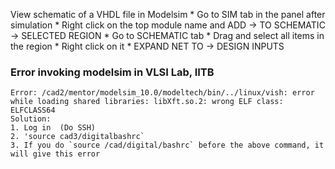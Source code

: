 View schematic of a VHDL file in Modelsim
    * Go to SIM tab in the panel after simulation
    * Right click on the top module name and ADD -> TO SCHEMATIC -> SELECTED REGION
    * Go to SCHEMATIC tab
        * Drag and select all items in the region
        * Right click on it
        * EXPAND NET TO -> DESIGN INPUTS        

### Error invoking modelsim in VLSI Lab, IITB
    Error: /cad2/mentor/modelsim_10.0/modeltech/bin/../linux/vish: error while loading shared libraries: libXft.so.2: wrong ELF class: ELFCLASS64
    Solution:
    1. Log in  (Do SSH)
    2. 'source cad3/digitalbashrc`
    3. If you do `source /cad/digital/bashrc` before the above command, it will give this error
    
